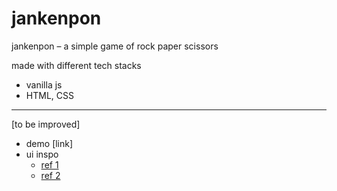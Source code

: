# jankenpon
jankenpon – a simple game of rock paper scissors

made with different tech stacks
* vanilla js
* HTML, CSS

---

[to be improved]

* demo [link]
* ui inspo
  * [ref 1](https://miro.medium.com/v2/resize:fit:800/1*8du96SQUQ0NlWmWvVu20Zw.png)
  * [ref 2](https://www.pinterest.com/pin/308426274494401808/)
